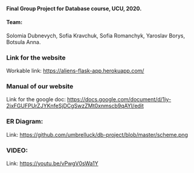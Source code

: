 #### Final Group Project for Database course, UCU, 2020.

#### Team: 
Solomia Dubnevych, Sofia Kravchuk, Sofia Romanchyk, Yaroslav Borys, Botsula Anna.


### Link for the website

Workable link: https://aliens-flask-app.herokuapp.com/

### Manual of our website

Link for the google doc: https://docs.google.com/document/d/1iy-2jxFGUFPUrZJYKnfeSjDCgSwzZMt0xnmscb9qAYI/edit

### ER Diagram:

Link: https://github.com/umbrelluck/db-project/blob/master/scheme.png

### VIDEO:

Link: https://youtu.be/vPwgV0sWa1Y
